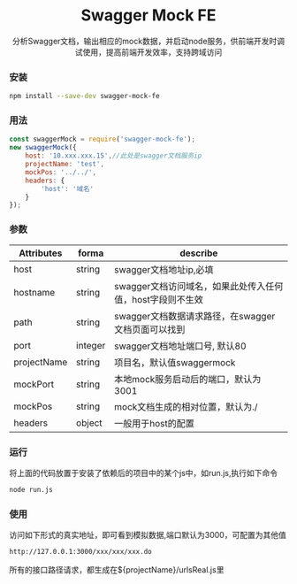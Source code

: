 <div align="center">
  <h1>Swagger Mock FE</h1>
  <p>分析Swagger文档，输出相应的mock数据，并启动node服务，供前端开发时调试使用，提高前端开发效率，支持跨域访问</p>
</div>

### 安装

```bash
npm install --save-dev swagger-mock-fe
```

### 用法

```js
const swaggerMock = require('swagger-mock-fe');
new swaggerMock({
    host: '10.xxx.xxx.15',//此处是swagger文档服务ip
    projectName: 'test',
    mockPos: '../../',
    headers: {
        'host': '域名'
    }
});
```

### 参数

|Attributes|forma|describe
|---|---|---|
|host| string| swagger文档地址ip,必填
|hostname|string| swagger文档访问域名，如果此处传入任何值，host字段则不生效
|path|string| swagger文档数据请求路径，在swagger文档页面可以找到
|port| integer| swagger文档地址端口号, 默认80
|projectName| string| 项目名，默认值swaggermock
|mockPort| string| 本地mock服务启动后的端口，默认为3001
|mockPos| string| mock文档生成的相对位置，默认为./
|headers| object| 一般用于host的配置


### 运行

<p>
将上面的代码放置于安装了依赖后的项目中的某个js中，如run.js,执行如下命令
</p>

```bash
node run.js
```

### 使用

<p>
访问如下形式的真实地址，即可看到模拟数据,端口默认为3000，可配置为其他值
</p>

```bash
http://127.0.0.1:3000/xxx/xxx/xxx.do
```

<p>
所有的接口路径请求，都生成在${projectName}/urlsReal.js里
</p>

